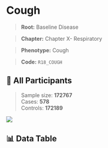 # Cough

> **Root:** Baseline Disease  

> **Chapter:** Chapter X- Respiratory  

> **Phenotype:** Cough  

> **Code:** `R18_COUGH`

## 🧪 All Participants  
> Sample size: **172767**  
> Cases: **578**  
> Controls: **172189**
<img src="/Sensitive/Figures/ALL/Baseline/R18_COUGH.png"/>

## 📊 Data Table
<CsvTableMRF src="/Sensitive/Data/ALL/Baseline/LG_R18_COUGH.csv"/>

